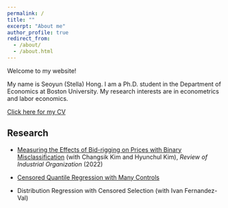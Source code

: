 ```yaml
---
permalink: /
title: ""
excerpt: "About me"
author_profile: true
redirect_from: 
  - /about/
  - /about.html
---
```


Welcome to my website! 

My name is Seoyun (Stella) Hong. I am a Ph.D. student in the Department of Economics at Boston University. My research interests are in econometrics and labor economics.

[Click here for my CV](https://seoyunhong.github.io/assets/May23.pdf) 


<span>Research</span>
---

- [Measuring the Effects of Bid-rigging on Prices with Binary Misclassification](https://link.springer.com/article/10.1007/s11151-022-09876-9) (with Changsik Kim and Hyunchul Kim), <em>Review of Industrial Organization</em> (2022)

- [Censored Quantile Regression with Many Controls](https://arxiv.org/abs/2303.02784)

- Distribution Regression with Censored Selection (with Ivan Fernandez-Val)




